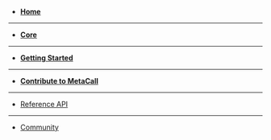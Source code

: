 - [**Home**](README.md)

---

- [**Core**](docs.md)

---

- [**Getting Started**](getting-started.md)

---

- [**Contribute to MetaCall**](contribute.md)

---

- [Reference API](api/html/index.html)

---

- [Community](community.md)

<!-- ---

- [Changelog](changelog.md)
 -->
